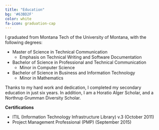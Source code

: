 ```yaml
---
title: "Education"
bg: '#63BD2F'
color: white
fa-icon: graduation-cap
---
```


I graduated from Montana Tech of the University of Montana, with the following degrees:  
- Master of Science in Technical Communication
    + Emphasis on Technical Writing and Software Documentation
- Bachelor of Science in Professional and Technical Communication
    + Minor in Computer Science
- Bachelor of Science in Business and Information Technology
    + Minor in Mathematics

Thanks to my hard work and dedication, I completed my secondary education in just six years.  In addition, I am a Horatio Alger Scholar, and a Northrup Grumman Diversity Scholar.

**Certifications**
- ITIL (Information Technology Infrastructure Library) v.3 (October 2011)
- Project Management Professional (PMP) (September 2015)
